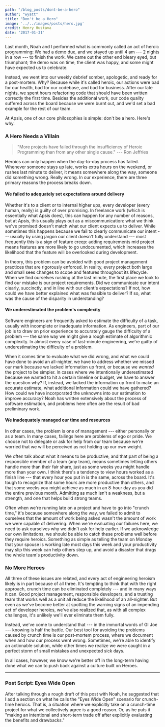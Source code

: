 ```yaml
---
path: "/blog_posts/dont-be-a-hero"
author: "wyatt"
title: "Don't be a Hero"
image: '../../images/posts/hero.jpg'
credit: Henry Hustava
date: '2017-01-31'
---
```


Last month, Noah and I performed what is commonly called an act of heroic programming: We had a demo due, and we stayed up until 4 am --- 2 nights in a row --- to finish the work. We came out the other end bleary eyed, but triumphant; the demo was on time, the client was happy, and some might have expected us to celebrate.

Instead, we went into our weekly debrief somber, apologetic, and ready for a post-mortem. Why? Because while it's called heroic, our actions were bad for our health, bad for our codebase, and bad for business. After our late nights, we spent hours refactoring code that should have been written correctly the first time. Besides the additional work, our code quality suffered across the board because we were burnt out, and we'd set a bad example for the rest of our team.

At Apsis, one of our core philosophies is simple: don't be a hero. Here's why.

### A Hero Needs a Villain

> "More projects have failed through the insufficiency of Heroic Programming than from any other single cause." --- Ron Jeffries

Heroics can only happen when the day-to-day process has failed. Whenever someone stays up late, works extra hours on the weekend, or rushes last minute to deliver, it means somewhere along the way, someone did something wrong. Really wrong. In our experience, there are three primary reasons the process breaks down.

#### We failed to adequately set expectations around delivery

Whether it's to a client or to internal higher ups, every developer (every human, really) is guilty of over promising. In freelance work (which is essentially what Apsis does), this can happen for any number of reasons, but at Apsis, this usually plays out as a miscommunication: what we think we've promised doesn't match what our client expects us to deliver. While sometimes this happens because we fail to clearly communicate our intent --- usually by using jargon our client doesn't fully understand --- most frequently this is a sign of feature creep: adding requirements mid project means features are more likely to go undocumented, which increases the likelihood that the feature will be overlooked during development.

In theory, this problem can be avoided with good project management practices that are rigorously enforced. In reality, every project both large and small sees changes to scope and features throughout its lifecycle. When we find ourselves rushing at the last minute, the first place we look to find our mistake is our project requirements. Did we communicate our intent clearly, succinctly, and in line with our client's expectations? If not, how could we have better explained what was feasible to deliver? If so, what was the cause of the disparity in understanding?

#### We underestimated the problem's complexity

Software engineers are frequently asked to estimate the difficulty of a task, usually with incomplete or inadequate information. As engineers, part of our job is to draw on prior experience to accurately gauge the difficulty of a problem --- the same way we might give a rough estimate of algorithmic complexity. In almost every case of last-minute engineering, we're guilty of underestimating the difficulty of a problem.

When it comes time to evaluate what we did wrong, and what we could have done to avoid an all-nighter, we have to address whether we missed our mark because we lacked information up front, or because we _wanted_ the project to be simpler. In cases where we intentionally underestimated because we wanted to hit a certain timeline or budget, we have to answer the question why? If, instead, we lacked the information up front to make an accurate estimate, what additional information could we have gathered? How could we have incorporated the unknowns into our estimation to improve accuracy? Noah has written extensively about the process of software estimation, and problems here often are the result of bad preliminary work.

#### We inadequately managed our time and resources

In other cases, the problem is one of management --- either personally or as a team. In many cases, failings here are problems of ego or pride. We choose not to delegate or ask for help from our team because we're worried that we will be perceived as not holding up our own weight.

We often talk about what it means to be productive, and that part of being a responsible member of a team (any team), means sometimes letting others handle more than their fair share, just as some weeks you might handle more than your own. I think there's a tendency to view hours worked as a finish line --- that every hour you put in is the same, across the board. It's tough to recognize that some hours are more productive than others, and that some weeks you might achieve as much in an 8-hour day as you did the entire previous month. Admitting as much isn't a weakness, but a strength, and one that helps build strong teams.

Often when we're running late on a project and have to go into "crunch time," it's because somewhere along the way, we failed to admit to ourselves that the amount of work being asked wasn't the amount of work we were capable of delivering. When we're evaluating our failures here, we need to ask ourselves why we didn't ask for help earlier. If we acknowledge our own limitations, we should be able to catch these problems well before they require heroics. Something as simple as telling the team on Monday that your spouse is working late most days this week and your productivity may slip this week can help others step up, and avoid a disaster that drags the whole team's productivity down.

### No More Heroes

All three of these issues are related, and every act of engineering heroism likely is in part because of all three. It's tempting to think that with the right approach, crunch time can be eliminated completely --- and in many ways it can. Good project management, responsible developers, and a trusting team that works well as a unit all reduce the likelihood of an all-nighter. But even as we've become better at spotting the warning signs of an impending act of developer heroics, we've also realized that, as with all complex challenges, it's unlikely we'll ever eliminate them fully.

Instead, we've come to understand that --- in the immortal words of GI Joe --- knowing is half the battle. Our best tool for avoiding the problems caused by crunch time is our post-mortem process, where we document when and how our process went wrong. Sometimes, we're able to identify an actionable solution, while other times we realize we were caught in a perfect storm of small mistakes and unexpected sick days.

In all cases, however, we know we're better off in the long-term having done what we can to push back against a culture built on Heroes.

---

### Post Script: Eyes Wide Open

After talking through a rough draft of this post with Noah, he suggested that I add a section on what he calls the "Eyes Wide Open" scenario for crunch-time heroics. That is, a situation where we explicitly take on a crunch-time project for what we collectively agree is a good reason. Or, as he puts it "making an intentional and short-term trade off after explicitly evaluating the benefits and drawbacks."
